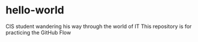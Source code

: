 # hello-world
CIS student wandering his way through the world of IT
This repository is for practicing the GitHub Flow
